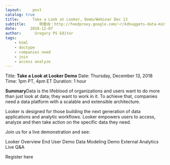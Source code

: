 ```yaml
---
layout:     post
catalog: true
title:      Take a Look at Looker, Demo/Webinar Dec 13
subtitle:      转载自：http://feedproxy.google.com/~r/kdnuggets-data-mining-analytics/~3/Tz1FM-w18Nc/looker-demo.html
date:      2018-12-07
author:      Gregory PS Editor
tags:
    - html
    - doctype
    - companies need
    - join
    - access analyze
---
```


Title: **Take a Look at Looker Demo**
Date: Thursday, December 13, 2018
Time: 1pm PT, 4pm ET
Duration: 1 hour


**Summary**Data is the lifeblood of organizations and users want to do more than just look at data; they want to work in it. To achieve that, companies need a data platform with a scalable and extensible architecture.


Looker is designed for those building the next generation of data applications and analytic workflows. Looker empowers users to access, analyze and then take action on the specific data they need.


Join us for a live demonstration and see:

 Looker Overview
 End User Demo
 Data Modeling Demo
 External Analytics
 Live Q&A


Register here 






